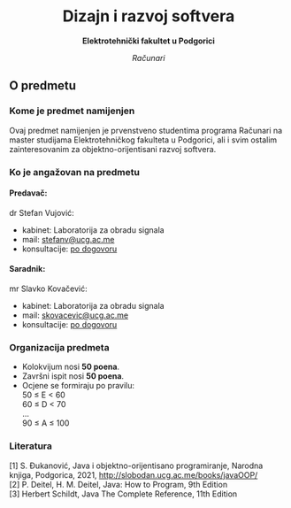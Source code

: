 <h1 align="center">Dizajn i razvoj softvera</h1>
<p align="center"><b>Elektrotehnički fakultet u Podgorici</b></p>
<p align="center"><i>Računari</i></p>

## O predmetu
### Kome je predmet namijenjen
Ovaj predmet namijenjen je prvenstveno studentima programa Računari na master studijama Elektrotehničkog fakulteta u Podgorici, ali i svim ostalim zainteresovanim za objektno-orijentisani razvoj softvera.
### Ko je angažovan na predmetu
#### Predavač:
dr Stefan Vujović:
- kabinet: Laboratorija za obradu signala
- mail: [stefanv@ucg.ac.me](stefanv@ucg.ac.me)
- konsultacije: <u>po dogovoru</u>

#### Saradnik:
mr Slavko Kovačević:
- kabinet: Laboratorija za obradu signala
- mail: [skovacevic@ucg.ac.me](skovacevic@ucg.ac.me)
- konsultacije: <u>po dogovoru</u>

### Organizacija predmeta

- Kolokvijum nosi **50 poena**.
- Završni ispit nosi **50 poena**.
- Ocjene se formiraju po pravilu:  
50 ≤ E < 60  
60 ≤ D < 70  
...  
90 ≤ A ≤ 100  

### Literatura

<a id="1">[1]</a> S. Đukanović, Java i objektno-orijentisano programiranje, Narodna knjiga, Podgorica, 2021, http://slobodan.ucg.ac.me/books/javaOOP/  
<a id="2">[2]</a> P. Deitel, H. M. Deitel, Java: How to Program, 9th Edition  
<a id="3">[3]</a> Herbert Schildt, Java The Complete Reference, 11th Edition  


